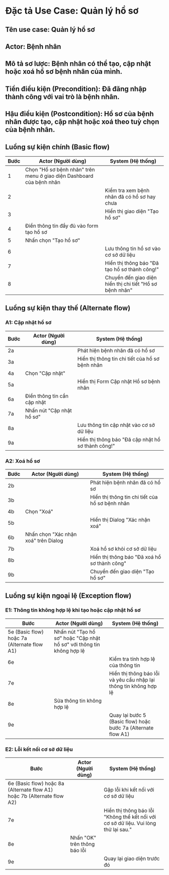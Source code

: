 # Đặc tả Use Case: Quản lý hồ sơ

## Tên use case: Quản lý hồ sơ

## Actor: Bệnh nhân

## Mô tả sơ lược: Bệnh nhân có thể tạo, cập nhật hoặc xoá hồ sơ bệnh nhân của mình.

## Tiền điều kiện (Precondition): Đã đăng nhập thành công với vai trò là bệnh nhân.

## Hậu điều kiện (Postcondition): Hồ sơ của bệnh nhân được tạo, cập nhật hoặc xoá theo tuỳ chọn của bệnh nhân.

## Luồng sự kiện chính (Basic flow)

| Bước | Actor (Người dùng)                                                   | System (Hệ thống)                                        |
| ---- | -------------------------------------------------------------------- | -------------------------------------------------------- |
| 1    | Chọn "Hồ sơ bệnh nhân" trên menu ở giao diện Dashboard của bệnh nhân |                                                          |
| 2    |                                                                      | Kiểm tra xem bệnh nhân đã có hồ sơ hay chưa              |
| 3    |                                                                      | Hiển thị giao diện "Tạo hồ sơ"                           |
| 4    | Điền thông tin đầy đủ vào form tạo hồ sơ                             |                                                          |
| 5    | Nhấn chọn "Tạo hồ sơ"                                                |                                                          |
| 6    |                                                                      | Lưu thông tin hồ sơ vào cơ sở dữ liệu                    |
| 7    |                                                                      | Hiển thị thông báo "Đã tạo hồ sơ thành công!"            |
| 8    |                                                                      | Chuyển đến giao diện hiển thị chi tiết "Hồ sơ bệnh nhân" |

## Luồng sự kiện thay thế (Alternate flow)

### A1: Cập nhật hồ sơ

| Bước | Actor (Người dùng)          | System (Hệ thống)                                  |
| ---- | --------------------------- | -------------------------------------------------- |
| 2a   |                             | Phát hiện bệnh nhân đã có hồ sơ                    |
| 3a   |                             | Hiển thị thông tin chi tiết của hồ sơ bệnh nhân    |
| 4a   | Chọn "Cập nhật"             |                                                    |
| 5a   |                             | Hiển thị Form Cập nhật Hồ sơ bệnh nhân             |
| 6a   | Điền thông tin cần cập nhật |                                                    |
| 7a   | Nhấn nút "Cập nhật hồ sơ"   |                                                    |
| 8a   |                             | Lưu thông tin cập nhật vào cơ sở dữ liệu           |
| 9a   |                             | Hiển thị thông báo "Đã cập nhật hồ sơ thành công!" |

### A2: Xoá hồ sơ

| Bước | Actor (Người dùng)                   | System (Hệ thống)                               |
| ---- | ------------------------------------ | ----------------------------------------------- |
| 2b   |                                      | Phát hiện bệnh nhân đã có hồ sơ                 |
| 3b   |                                      | Hiển thị thông tin chi tiết của hồ sơ bệnh nhân |
| 4b   | Chọn "Xoá"                           |                                                 |
| 5b   |                                      | Hiển thị Dialog "Xác nhận xoá"                  |
| 6b   | Nhấn chọn "Xác nhận xoá" trên Dialog |                                                 |
| 7b   |                                      | Xoá hồ sơ khỏi cơ sở dữ liệu                    |
| 8b   |                                      | Hiển thị thông báo "Đã xoá hồ sơ thành công"    |
| 9b   |                                      | Chuyển đến giao diện "Tạo hồ sơ"                |

## Luồng sự kiện ngoại lệ (Exception flow)

### E1: Thông tin không hợp lệ khi tạo hoặc cập nhật hồ sơ

| Bước                                        | Actor (Người dùng)                                                    | System (Hệ thống)                                                 |
| ------------------------------------------- | --------------------------------------------------------------------- | ----------------------------------------------------------------- |
| 5e (Basic flow) hoặc 7a (Alternate flow A1) | Nhấn nút "Tạo hồ sơ" hoặc "Cập nhật hồ sơ" với thông tin không hợp lệ |                                                                   |
| 6e                                          |                                                                       | Kiểm tra tính hợp lệ của thông tin                                |
| 7e                                          |                                                                       | Hiển thị thông báo lỗi và yêu cầu nhập lại thông tin không hợp lệ |
| 8e                                          | Sửa thông tin không hợp lệ                                            |                                                                   |
| 9e                                          |                                                                       | Quay lại bước 5 (Basic flow) hoặc bước 7a (Alternate flow A1)     |

### E2: Lỗi kết nối cơ sở dữ liệu

| Bước                                                                    | Actor (Người dùng)           | System (Hệ thống)                                                                   |
| ----------------------------------------------------------------------- | ---------------------------- | ----------------------------------------------------------------------------------- |
| 6e (Basic flow) hoặc 8a (Alternate flow A1) hoặc 7b (Alternate flow A2) |                              | Gặp lỗi khi kết nối với cơ sở dữ liệu                                               |
| 7e                                                                      |                              | Hiển thị thông báo lỗi "Không thể kết nối với cơ sở dữ liệu. Vui lòng thử lại sau." |
| 8e                                                                      | Nhấn "OK" trên thông báo lỗi |                                                                                     |
| 9e                                                                      |                              | Quay lại giao diện trước đó                                                         |
